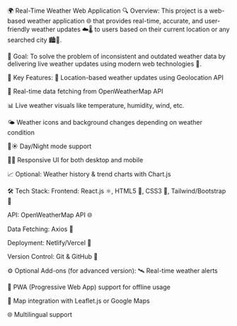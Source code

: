🌍 Real-Time Weather Web Application
🔍 Overview:
This project is a web-based weather application 🌐 that provides real-time, accurate, and user-friendly weather updates ☁️🌡️ to users based on their current location or any searched city 🏙️📍.

🎯 Goal:
To solve the problem of inconsistent and outdated weather data by delivering live weather updates using modern web technologies 🚀.

🧠 Key Features:
📍 Location-based weather updates using Geolocation API

🔄 Real-time data fetching from OpenWeatherMap API

📊 Live weather visuals like temperature, humidity, wind, etc.

🌤️ Weather icons and background changes depending on weather condition

🌙☀️ Day/Night mode support

🧑‍💻 Responsive UI for both desktop and mobile

📈 Optional: Weather history & trend charts with Chart.js

🛠️ Tech Stack:
Frontend: React.js ⚛️, HTML5 🧾, CSS3 🎨, Tailwind/Bootstrap 🧩

API: OpenWeatherMap API 🌐

Data Fetching: Axios 🔄

Deployment: Netlify/Vercel 🚀

Version Control: Git & GitHub 🐙

⚙️ Optional Add-ons (for advanced version):
🛰️ Real-time weather alerts

📲 PWA (Progressive Web App) support for offline usage

📍 Map integration with Leaflet.js or Google Maps

🌐 Multilingual support


